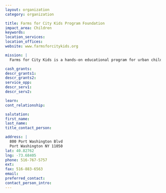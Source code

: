 ```yaml
---
layout: organization
category: organization

title: Farms for City Kids Program Foundation
impact_area: Children
keywords: 
location_services: 
location_offices: 
website: www.farmsforcitykids.org

mission: |
  Farms for City Kids is a hands-on educational program for urban children that focuses on practical learning and teamwork as kids care for farm animals and crops.

cash_grants: 
descr_grants1: 
descr_grants2: 
service_opp: 
descr_serv1: 
descr_serv2: 

learn: 
cont_relationship: 

salutation: 
first_name: 
last_name: 
title_contact_person: 

address: |
  800 Port Washington Blvd  
  Port Washington NY 11050
lat: 40.82762
lng: -73.68405
phone: 516-767-5757
ext: 
fax: 516-883-6563
email: 
preferred_contact: 
contact_person_intro: 
---
```

